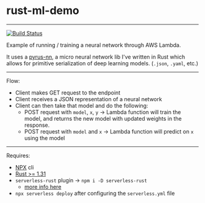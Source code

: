 # rust-ml-demo

---

[![Build Status](https://travis-ci.com/milesgranger/rust-serverless-ml-demo.svg?branch=master)](https://travis-ci.com/milesgranger/rust-serverless-ml-demo)


Example of running / training a neural network through AWS Lambda. 

It uses a [pyrus-nn](https://github.com/milesgranger/pyrus-nn), a micro neural network lib I've
written in Rust which allows for primitive serialization of deep learning models. (`.json`, `.yaml`, etc.)

---

Flow:
  - Client makes GET request to the endpoint
  - Client receives a JSON representation of a neural network
  - Client can then take that model and do the following:
    - POST request with `model`, `x`, `y` -> Lambda function will train the model, 
      and returns the new model with updated weights in the response.
    - POST request with `model` and `x` -> Lambda function will predict on `x` using the model

---

Requires:  
  - [NPX](https://www.npmjs.com/package/npx) cli
  - [Rust >= 1.31](https://rustup.rs/)
  - `serverless-rust` plugin -> `npm i -D serverless-rust`
     - [more info here](https://github.com/softprops/serverless-rust)
  - `npx serverless deploy` after configuring the `serverless.yml` file
  

